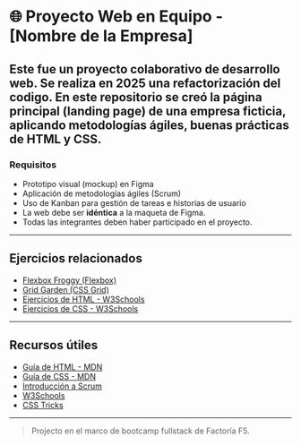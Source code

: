 # 🌐 Proyecto Web en Equipo - [Nombre de la Empresa]

Este fue un proyecto colaborativo de desarrollo web. Se realiza en 2025 una refactorización del codigo. En este repositorio se creó la página principal (landing page) de una empresa ficticia, aplicando metodologías ágiles, buenas prácticas de HTML y CSS.
---

###  Requisitos

- Prototipo visual (mockup) en Figma
- Aplicación de metodologías ágiles (Scrum)
- Uso de Kanban para gestión de tareas e historias de usuario
- La web debe ser **idéntica** a la maqueta de Figma.
- Todas las integrantes deben haber participado en el proyecto.

---

## Ejercicios relacionados

- [Flexbox Froggy (Flexbox)](https://flexboxfroggy.com/)
- [Grid Garden (CSS Grid)](https://cssgridgarden.com/#es)
- [Ejercicios de HTML - W3Schools](https://www.w3schools.com/html/html_exercises.asp)
- [Ejercicios de CSS - W3Schools](https://www.w3schools.com/css/css_exercises.asp)

---

## Recursos útiles

- [Guía de HTML - MDN](https://developer.mozilla.org/es/docs/Learn/HTML)
- [Guía de CSS - MDN](https://developer.mozilla.org/es/docs/Learn/CSS)
- [Introducción a Scrum](https://www.scrum.org/resources/what-is-scrum)
- [W3Schools](https://www.w3schools.com)
- [CSS Tricks](https://css-tricks.com/)

---

> Projecto en el marco de bootcamp fullstack de Factoría F5.

